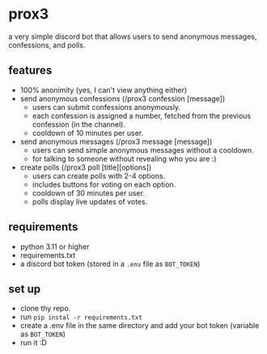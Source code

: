 # prox3
a very simple discord bot that allows users to send anonymous messages, confessions, and polls.

## features
- 100% anonimity (yes, I can't view anything either)
- send anonymous confessions (/prox3 confession [message])
   - users can submit confessions anonymously.
   - each confession is assigned a number, fetched from the previous confession (in the channel).
   - cooldown of 10 minutes per user.
- send anonymous messages (/prox3 message [message])
   - users can send simple anonymous messages without a cooldown.
   - for talking to someone without revealing who you are :)
- create polls (/prox3 poll [title][options])
   - users can create polls with 2-4 options.
   - includes buttons for voting on each option.
   - cooldown of 30 minutes per user.
   - polls display live updates of votes.

## requirements
- python 3.11 or higher
- requirements.txt
- a discord bot token (stored in a `.env` file as `BOT_TOKEN`)

## set up
- clone thy repo.
- run `pip instal -r requirements.txt`
- create a .env file in the same directory and add your bot token (variable as `BOT_TOKEN`)
- run it :D
